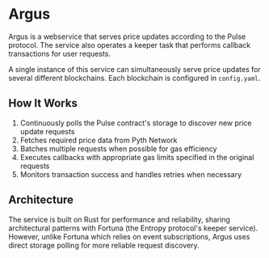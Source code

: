 # Argus

Argus is a webservice that serves price updates according to the Pulse protocol.
The service also operates a keeper task that performs callback transactions for user requests.

A single instance of this service can simultaneously serve price updates for several different blockchains.
Each blockchain is configured in `config.yaml`.

## How It Works

1. Continuously polls the Pulse contract's storage to discover new price update requests
2. Fetches required price data from Pyth Network
3. Batches multiple requests when possible for gas efficiency
4. Executes callbacks with appropriate gas limits specified in the original requests
5. Monitors transaction success and handles retries when necessary

## Architecture

The service is built on Rust for performance and reliability, sharing architectural patterns with Fortuna (the Entropy protocol's keeper service). However, unlike Fortuna which relies on event subscriptions, Argus uses direct storage polling for more reliable request discovery.
